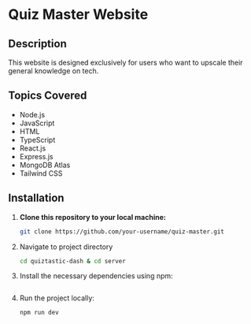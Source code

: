 # Quiz Master Website  

## Description  
This website is designed exclusively for users who want to upscale their general knowledge on tech.  

## Topics Covered  
- Node.js  
- JavaScript  
- HTML  
- TypeScript  
- React.js  
- Express.js  
- MongoDB Atlas  
- Tailwind CSS  

## Installation  

1. **Clone this repository to your local machine:**  
   ```bash
   git clone https://github.com/your-username/quiz-master.git
2. Navigate to project directory
   ```bash
   cd quiztastic-dash & cd server
4. Install the necessary dependencies using npm:
   ```bash
5. Run the project locally:
   ```bash
   npm run dev
